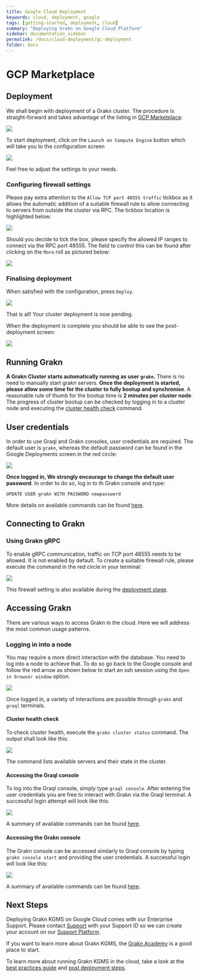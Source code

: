 ```yaml
---
title: Google Cloud Deployment
keywords: cloud, deployment, google
tags: [getting-started, deployment, cloud]
summary: "Deploying Grakn on Google Cloud Platform"
sidebar: documentation_sidebar
permalink: /docs/cloud-deployment/gc-deployment
folder: docs
---
```


# GCP Marketplace

## Deployment
We shall begin with deployment of a Grakn cluster. The procedure is straight-forward and takes advantage of the listing in [GCP Marketplace](https://console.cloud.google.com/marketplace/details/grakn-public/grakn-kgms-premium):

![](/images/gc-solution-listing.png)

To start deployment, click on the `Launch on Compute Engine` button which will take you to the configuration screen

![](/images/gc-deployment-options.png)

Feel free to adjust the settings to your needs.

### <a name="firewall"></a> Configuring firewall settings
Please pay extra attention to the `Allow TCP port 48555 traffic` tickbox as it allows the automatic addition of a suitable firewall rule to allow connecting to servers from outside the cluster via RPC. 
The tickbox location is highlighted below:

![](/images/gc-deployment-options-firewall.png)

Should you decide to tick the box, please specify the allowed IP ranges to connect via the RPC port 48555. The field to control this can be found after clicking on the `More` roll as pictured below:

![](/images/gc-deployment-options-ip-ranges.png)

### Finalising deployment

When satisfied with the configuration, press `Deploy`.

![](/images/gc-deployment-pending.png)

That is all! Your cluster deployment is now pending.

When the deployment is complete you should be able to see the post-deployment screen:

![](/images/gc-deployment-complete.png)


## Running Grakn
**A Grakn Cluster starts automatically running as user `grakn`.** There is no need to manually start grakn servers.
**Once the deployment is started, please allow some time for the cluster to fully bootup and synchronise**. A reasonable rule of thumb for the bootup time is **2 minutes per cluster node**. The progress of cluster bootup can be
checked by logging in to a cluster node and executing the [cluster health check](#cluster-check) command.

## User credentials
In order to use Graql and Grakn consoles, user credentials are required. The default user is `grakn`, whereas the default password can be found in the Google Deployments screen in the red circle:

![](/images/gc-user-password.png)

**Once logged in, We strongly encourage to change the default user password**. In order to do so, log in to th Grakn console and type:
 
```
UPDATE USER grakn WITH PASSWORD newpassword
```

More details on available commands can be found [here](http://dev.grakn.ai/docs/get-started/grakn-console). 

## Connecting to Grakn
 
### Using Grakn gRPC

To enable gRPC communication, traffic on TCP port 48555 needs to be allowed. It is not enabled by default. To create a suitable firewall rule, please execute the command in the red circle in your terminal:

![](/images/gc-grpc-firewall-command.png)

This firewall setting is also available during the [deployment stage](#firewall).

## Accessing Grakn
There are various ways to access Grakn in the cloud. Here we will address the most common usage patterns.

### Logging in into a node
You may require a more direct interaction with the database. You need to log into a node to achieve that.
To do so go back to the Google console and follow the red arrow as shown below to start an ssh session using the `Open in browser window` option.

![](/images/gc-ssh-button.png)

Once logged in, a variety of interactions are possible through `grakn` and `graql` terminals.

#### <a name="cluster-check"></a> Cluster health check
To check cluster health, execute the `grakn cluster status` command. The output shall look like this:

![](/images/gc-cluster-health.png)

The command lists available servers and their state in the cluster.

#### Accessing the Graql console
To log into the Graql console, simply type `graql console`. After entering the user credentials you are free to interact with Grakn via the Graql terminal. A successful login attempt will look like this:

![](/images/gc-graql-console.png)

A summary of available commands can be found [here](http://dev.grakn.ai/docs/get-started/graql-console).

#### Accessing the Grakn console
The Grakn console can be accessed similarly to Graql console by typing `grakn console start` and providing the user credentials. A successful login will look like this:

![](/images/gc-grakn-console.png)

A summary of available commands can be found [here](http://dev.grakn.ai/docs/get-started/grakn-console).

## Next Steps

Deploying Grakn KGMS on Google Cloud comes with our Enterprise Support. Please contact [Support](support@grakn.ai) with your Support ID so we can create your account on our [Support Platform](https://work.grakn.ai/helpdesk). 

If you want to learn more about Grakn KGMS, the [Grakn Academy](https://dev.grakn.ai/academy/) is a good place to start.

To learn more about running Grakn KGMS in the cloud, take a look at the [best practices guide](https://dev.grakn.ai/docs/cloud-deployment/best-practices)
and [post deployment steps](https://dev.grakn.ai/docs/cloud-deployment/post-deployment).
